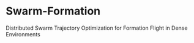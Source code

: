 # Swarm-Formation
Distributed Swarm Trajectory Optimization for Formation Flight in Dense Environments
